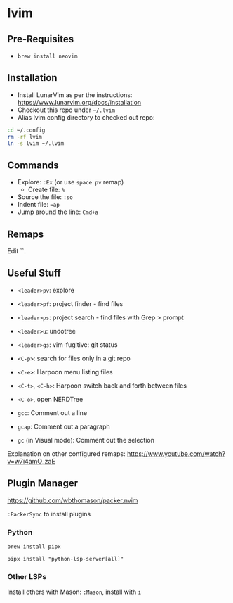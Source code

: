 # lvim

## Pre-Requisites

- `brew install neovim`

## Installation

- Install LunarVim as per the instructions: https://www.lunarvim.org/docs/installation
- Checkout this repo under `~/.lvim`
- Alias lvim config directory to checked out repo:
```sh
cd ~/.config
rm -rf lvim
ln -s lvim ~/.lvim
```

## Commands

- Explore: `:Ex` (or use `space pv` remap)
	- Create file: `%`
- Source the file: `:so`
- Indent file: `=ap`
- Jump around the line: `Cmd+a`

## Remaps

Edit ``.

## Useful Stuff

- `<leader>pv`: explore
- `<leader>pf`: project finder - find files
- `<leader>ps`: project search - find files with Grep > prompt
- `<leader>u`: undotree
- `<leader>gs`: vim-fugitive: git status

- `<C-p>`: search for files only in a git repo
- `<C-e>`: Harpoon menu listing files
- `<C-t>`, `<C-h>`: Harpoon switch back and forth between files
- `<C-o>`, open NERDTree

- `gcc`: Comment out a line
- `gcap`: Comment out a paragraph   
- `gc` (in Visual mode): Comment out the selection 

Explanation on other configured remaps: https://www.youtube.com/watch?v=w7i4amO_zaE

## Plugin Manager

https://github.com/wbthomason/packer.nvim

`:PackerSync` to install plugins

### Python

```
brew install pipx

pipx install "python-lsp-server[all]"
```

### Other LSPs

Install others with Mason: `:Mason`, install with `i`
